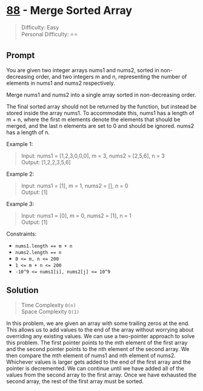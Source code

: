 # [88] - Merge Sorted Array

> Difficulty: Easy\
> Personal Difficulty: ⭐⭐️

## Prompt

You are given two integer arrays nums1 and nums2, sorted in non-decreasing
order, and two integers m and n, representing the number of elements in nums1
and nums2 respectively.

Merge nums1 and nums2 into a single array sorted in non-decreasing order.

The final sorted array should not be returned by the function, but instead be
stored inside the array nums1. To accommodate this, nums1 has a length of m + n,
where the first m elements denote the elements that should be merged, and the
last n elements are set to 0 and should be ignored. nums2 has a length of n.

Example 1:

> Input: nums1 = [1,2,3,0,0,0], m = 3, nums2 = [2,5,6], n = 3\
> Output: [1,2,2,3,5,6]

Example 2:

> Input: nums1 = [1], m = 1, nums2 = [], n = 0\
> Output: [1]

Example 3:

> Input: nums1 = [0], m = 0, nums2 = [1], n = 1\
> Output: [1]

Constraints:

- `nums1.length == m + n`
- `nums2.length == n`
- `0 <= m, n <= 200`
- `1 <= m + n <= 200`
- `-10^9 <= nums1[i], nums2[j] <= 10^9`

## Solution

> Time Complexity `O(n)`\
> Space Complexity `O(1)`

In this problem, we are given an array with some trailing zeros at the end. This
allows us to add values to the end of the array without worrying about
overriding any existing values. We can use a two-pointer approach to solve this
problem. The first pointer points to the mth element of the first array and the
second pointer points to the nth element of the second array. We then compare
the mth element of nums1 and nth element of nums2. Whichever values is larger
gets added to the end of the first array and the pointer is decremented. We can
continue until we have added all of the values from the second array to the
first array. Once we have exhausted the second array, the rest of the first
array must be sorted.

[88]: https://leetcode.com/problems/merge-sorted-array
